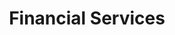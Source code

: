 ---
layout: classification
title: Financial Services
image: /img/previewimg.png
featured: true
applications: false
tags:
 - Banking
 - Accounting
 - Insurance
 - Stocks
 - Insurance
 - Stocks
classification_partners:
  - type: Classification Supporter
    list:
      - name: Rotaract Bangalore East
        img: /img/partners/rbe.png
      - name: Rotaract Bangalore East
        img: /img/partners/rbe.png
description:
  Financial services are the economic services which includes a broad range of businesses that manage money, including credit unions, banks, credit-card companies, insurance companies, accountancy companies, consumer-finance companies, stock brokerages, investment funds, individual managers and some government-sponsored enterprises. Apply to observe and get on field experience in the industry.

# mentors:
#   - name: Testing Name
#     company: Company
#     img: /img/t1.png
#     social:
#       linkedin: https://www.linkedin.com/in/zeospec/
#       twitter: https://twitter.com/ZeoSpec
#       facebook: https://www.facebook.com/zeospec/
#       instagram: https://www.instagram.com/ZeoSpec/
#     introduction: The objective of the game is to get 3 sets of properties in distinct colors. The first player to 3 sets wins the game. There are some action cards, which let you get money/properties from other players. Important action cards, relevant for this post
---